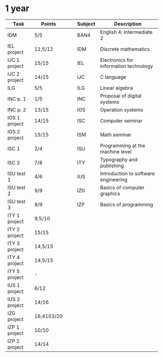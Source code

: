 
# 1 year

Task | Points |  | | Subject | Description
--- | --- | --- | ---| --- | ---
IDM | 5/5 | | | BAN4 | English 4: Intermediate 2
IEL project | 11,5/12 | | | IDM | Discrete mathematics 
IJC 1 project | 15/15 | | | IEL | Electronics for information technology
IJC 2 project | 14/15 | | | IJC | C language
ILG | 5/5 | | | ILG | Linear algebra
INC p. 1 | 1/5 | | | INC | Proposal of digital systems
INC p. 2 | 13/15 | | | IOS | Operation systems
IOS 1 project | 14/15 | | | ISC | Computer seminar
IOS 2 project | 15/15 | | | ISM | Math seminar
ISC 1 | 2/4 | | | ISU | Programming at the machine level
ISC 2 | 7/8 | | | ITY | Typography and publishing
ISU test 1 | 4/6 | | | IUS | Introduction to software engineering
ISU test 2 | 9/9 | | | IZG | Basics of computer graphics
ISU test 3 | 8/9 | | | IZP | Basics of programming
ITY 1 project | 9,5/10 | 
ITY 2 project | 15/15 | 
ITY 3 project | 14,5/15 | 
ITY 4 project | 14,5/15 | 
ITY 5 project | - | 
IUS 1 project | 6/12 | 
IUS 2 project | 14/16 | 
IZG project | 16,4103/20 |
IZP 1 project | 10/10 | 
IZP 2 project | 14/14 | 